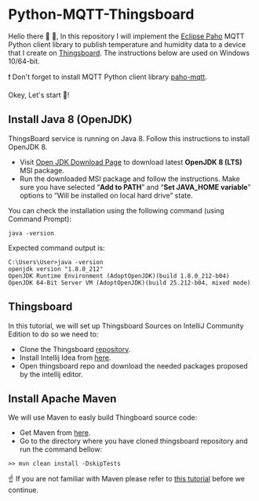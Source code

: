 # Python-MQTT-Thingsboard

Hello there :wave: :wave:, In this repository I will implement the [Eclipse Paho](http://eclipse.org/paho/) MQTT Python client library to publish temperature and humidity data to a device that I create on  [Thingsboard](https://thingsboard.io/). The instructions below are used on Windows 10/64-bit.

:exclamation: Don't forget to install MQTT Python client library [paho-mqtt](https://pypi.org/project/paho-mqtt/).
 
Okey, Let's start   :muscle:!

## Install Java 8 (OpenJDK)

ThingsBoard service is running on Java 8. Follow this instructions to install OpenJDK 8.

-   Visit  [Open JDK Download Page](https://adoptopenjdk.net/index.html)  to download latest  **OpenJDK 8 (LTS)**  MSI package.
-   Run the downloaded MSI package and follow the instructions. Make sure you have selected “**Add to PATH**” and “**Set JAVA_HOME variable**” options to “Will be installed on local hard drive” state.

You can check the installation using the following command (using Command Prompt):

```
java -version

```
Expected command output is:

```
C:\Users\User>java -version
openjdk version "1.8.0_212"
OpenJDK Runtime Environment (AdoptOpenJDK)(build 1.8.0_212-b04)
OpenJDK 64-Bit Server VM (AdoptOpenJDK)(build 25.212-b04, mixed mode)
```
## Thingsboard 

In this tutorial, we will set up Thingsboard Sources on IntelliJ Community Edition to do so we need to:

 - Clone the Thingsboard  [repository](https://github.com/thingsboard/thingsboard).
 - Install Intellij Idea from  [here](https://www.jetbrains.com/idea/download/download-thanks.html?platform=windows&code=IIC).
 - Open thingsboard repo and download the needed packages proposed by the intellij editor.
 
 ## Install Apache Maven
We will use Maven to easly build Thingboard source code:
 - Get Maven from [here](https://maven.apache.org/download.cgi).
 -  Go to the directory where you have cloned  thingsboard repository and run the command bellow: 
 ```
>> mvn clean install -DskipTests
``` 
  
:point_up: If you are not familiar with Maven please refer to [this tutorial](http://objis.com/tutoriel-maven-n1-installation-et-phases/) before we continue. 
